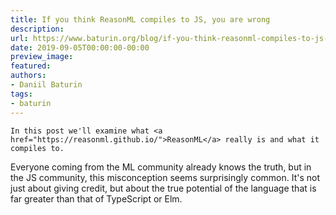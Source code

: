 ```yaml
---
title: If you think ReasonML compiles to JS, you are wrong
description:
url: https://www.baturin.org/blog/if-you-think-reasonml-compiles-to-js-you-are-wrong
date: 2019-09-05T00:00:00-00:00
preview_image:
featured:
authors:
- Daniil Baturin
tags:
- baturin
---
```



    In this post we'll examine what <a href="https://reasonml.github.io/">ReasonML</a> really is and what it compiles to.
Everyone coming from the ML community already knows the truth, but in the JS community, this misconception
seems surprisingly common. It's not just about giving credit, but about the true potential of the language
that is far greater than that of TypeScript or Elm.
    
